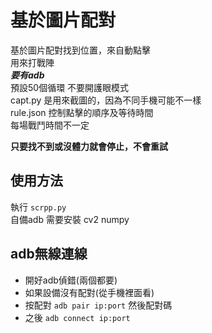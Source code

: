 # 基於圖片配對
基於圖片配對找到位置，來自動點擊  
用來打戰陣  
***要有adb***  
預設50個循環
不要開護眼模式  
capt.py 是用來截圖的，因為不同手機可能不一樣  
rule.json 控制點擊的順序及等待時間  
每場戰鬥時間不一定  

__只要找不到或沒體力就會停止，不會重試__
## 使用方法
執行 ```scrpp.py```  
自備adb
需要安裝 cv2 numpy

## adb無線連線
- 開好adb偵錯(兩個都要)
- 如果設備沒有配對(從手機裡面看)
- 按配對 ```adb pair ip:port``` 然後配對碼
- 之後 ```adb connect ip:port```
